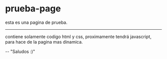# prueba-page
esta es una pagina de prueba.

-----------------------------------------------------
contiene solamente codigo html y css, proximamente tendrá javascript, para hace de la pagina mas dinamica.

--
"Saludos :)"
